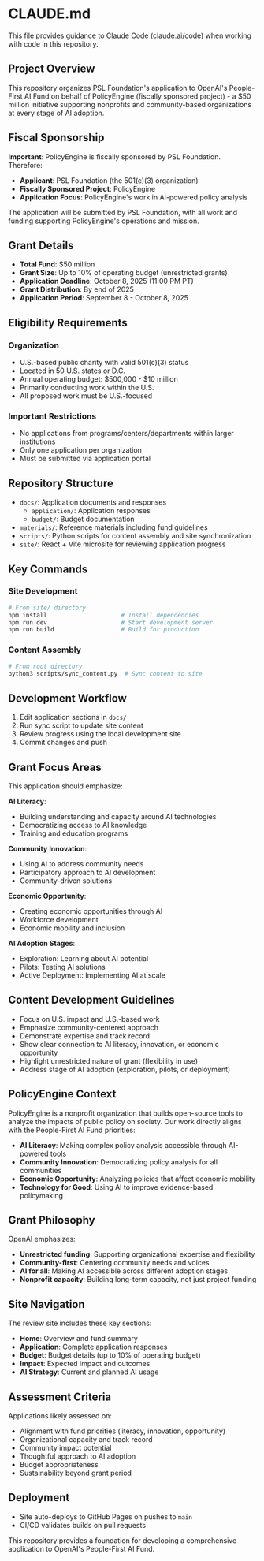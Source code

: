 # CLAUDE.md

This file provides guidance to Claude Code (claude.ai/code) when working with code in this repository.

## Project Overview

This repository organizes PSL Foundation's application to OpenAI's People-First AI Fund on behalf of PolicyEngine (fiscally sponsored project) - a $50 million initiative supporting nonprofits and community-based organizations at every stage of AI adoption.

## Fiscal Sponsorship

**Important**: PolicyEngine is fiscally sponsored by PSL Foundation. Therefore:
- **Applicant**: PSL Foundation (the 501(c)(3) organization)
- **Fiscally Sponsored Project**: PolicyEngine
- **Application Focus**: PolicyEngine's work in AI-powered policy analysis

The application will be submitted by PSL Foundation, with all work and funding supporting PolicyEngine's operations and mission.

## Grant Details

- **Total Fund**: $50 million
- **Grant Size**: Up to 10% of operating budget (unrestricted grants)
- **Application Deadline**: October 8, 2025 (11:00 PM PT)
- **Grant Distribution**: By end of 2025
- **Application Period**: September 8 - October 8, 2025

## Eligibility Requirements

### Organization
- U.S.-based public charity with valid 501(c)(3) status
- Located in 50 U.S. states or D.C.
- Annual operating budget: $500,000 - $10 million
- Primarily conducting work within the U.S.
- All proposed work must be U.S.-focused

### Important Restrictions
- No applications from programs/centers/departments within larger institutions
- Only one application per organization
- Must be submitted via application portal

## Repository Structure

- `docs/`: Application documents and responses
  - `application/`: Application responses
  - `budget/`: Budget documentation
- `materials/`: Reference materials including fund guidelines
- `scripts/`: Python scripts for content assembly and site synchronization
- `site/`: React + Vite microsite for reviewing application progress

## Key Commands

### Site Development
```bash
# From site/ directory
npm install                     # Install dependencies
npm run dev                     # Start development server
npm run build                   # Build for production
```

### Content Assembly
```bash
# From root directory
python3 scripts/sync_content.py  # Sync content to site
```

## Development Workflow

1. Edit application sections in `docs/`
2. Run sync script to update site content
3. Review progress using the local development site
4. Commit changes and push

## Grant Focus Areas

This application should emphasize:

**AI Literacy**:
- Building understanding and capacity around AI technologies
- Democratizing access to AI knowledge
- Training and education programs

**Community Innovation**:
- Using AI to address community needs
- Participatory approach to AI development
- Community-driven solutions

**Economic Opportunity**:
- Creating economic opportunities through AI
- Workforce development
- Economic mobility and inclusion

**AI Adoption Stages**:
- Exploration: Learning about AI potential
- Pilots: Testing AI solutions
- Active Deployment: Implementing AI at scale

## Content Development Guidelines

- Focus on U.S. impact and U.S.-based work
- Emphasize community-centered approach
- Demonstrate expertise and track record
- Show clear connection to AI literacy, innovation, or economic opportunity
- Highlight unrestricted nature of grant (flexibility in use)
- Address stage of AI adoption (exploration, pilots, or deployment)

## PolicyEngine Context

PolicyEngine is a nonprofit organization that builds open-source tools to analyze the impacts of public policy on society. Our work directly aligns with the People-First AI Fund priorities:

- **AI Literacy**: Making complex policy analysis accessible through AI-powered tools
- **Community Innovation**: Democratizing policy analysis for all communities
- **Economic Opportunity**: Analyzing policies that affect economic mobility
- **Technology for Good**: Using AI to improve evidence-based policymaking

## Grant Philosophy

OpenAI emphasizes:
- **Unrestricted funding**: Supporting organizational expertise and flexibility
- **Community-first**: Centering community needs and voices
- **AI for all**: Making AI accessible across different adoption stages
- **Nonprofit capacity**: Building long-term capacity, not just project funding

## Site Navigation

The review site includes these key sections:
- **Home**: Overview and fund summary
- **Application**: Complete application responses
- **Budget**: Budget details (up to 10% of operating budget)
- **Impact**: Expected impact and outcomes
- **AI Strategy**: Current and planned AI usage

## Assessment Criteria

Applications likely assessed on:
- Alignment with fund priorities (literacy, innovation, opportunity)
- Organizational capacity and track record
- Community impact potential
- Thoughtful approach to AI adoption
- Budget appropriateness
- Sustainability beyond grant period

## Deployment

- Site auto-deploys to GitHub Pages on pushes to `main`
- CI/CD validates builds on pull requests

This repository provides a foundation for developing a comprehensive application to OpenAI's People-First AI Fund.
